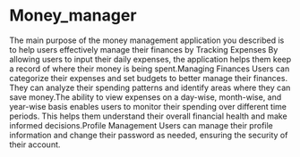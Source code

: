 # Money_manager
The main purpose of the money management application you described is to help users effectively manage their finances by Tracking Expenses By allowing users to input their daily expenses, the application helps them keep a record of where their money is being spent.Managing Finances Users can categorize their expenses and set budgets to better manage their finances. They can analyze their spending patterns and identify areas where they can save money.The ability to view expenses on a day-wise, month-wise, and year-wise basis enables users to monitor their spending over different time periods. This helps them understand their overall financial health and make informed decisions.Profile Management Users can manage their profile information and change their password as needed, ensuring the security of their account.
